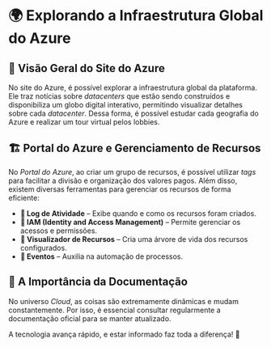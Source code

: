 # 🌍 Explorando a Infraestrutura Global do Azure

## 🔎 Visão Geral do Site do Azure

No site do Azure, é possível explorar a infraestrutura global da plataforma. Ele traz notícias sobre *datacenters* que estão sendo construídos e disponibiliza um globo digital interativo, permitindo visualizar detalhes sobre cada *datacenter*. Dessa forma, é possível estudar cada geografia do Azure e realizar um tour virtual pelos lobbies.

## 🏗️ Portal do Azure e Gerenciamento de Recursos

No *Portal do Azure*, ao criar um grupo de recursos, é possível utilizar *tags* para facilitar a divisão e organização dos valores pagos. Além disso, existem diversas ferramentas para gerenciar os recursos de forma eficiente:

- **📜 Log de Atividade** – Exibe quando e como os recursos foram criados.
- **🔐 IAM (Identity and Access Management)** – Permite gerenciar os acessos e permissões.
- **🌳 Visualizador de Recursos** – Cria uma árvore de vida dos recursos configurados.
- **📅 Eventos** – Auxilia na automação de processos.

## 📖 A Importância da Documentação

No universo *Cloud*, as coisas são extremamente dinâmicas e mudam constantemente. Por isso, é essencial consultar regularmente a documentação oficial para se manter atualizado. 

A tecnologia avança rápido, e estar informado faz toda a diferença! 🚀
